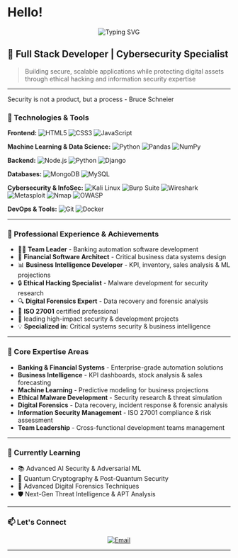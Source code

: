 # Hello! 
<div align="center">
  <img src="https://readme-typing-svg.herokuapp.com?font=Fira+Code&pause=1000&color=F75C7E&width=600&lines=Banking+Software+Team+Leader;Business+Intelligence+Developer;Ethical+Hacker+%26+Malware+Researcher;Digital+Forensics;Machine+Learning+Engineer;ISO+27001+Certified" alt="Typing SVG" />
</div>

## 🚀 Full Stack Developer | Cybersecurity Specialist

> Building secure, scalable applications while protecting digital assets through ethical hacking and information security expertise
> 

---
Security is not a product, but a process - Bruce Schneier


### 🔧 Technologies & Tools

**Frontend:**
![HTML5](https://img.shields.io/badge/-HTML5-E34F26?style=flat-square&logo=html5&logoColor=white)
![CSS3](https://img.shields.io/badge/-CSS3-1572B6?style=flat-square&logo=css3&logoColor=white)
![JavaScript](https://img.shields.io/badge/-JavaScript-F7DF1E?style=flat-square&logo=javascript&logoColor=black)

**Machine Learning & Data Science:**
![Python](https://img.shields.io/badge/-Python-3776AB?style=flat-square&logo=python&logoColor=white)
![Pandas](https://img.shields.io/badge/-Pandas-150458?style=flat-square&logo=pandas&logoColor=white)
![NumPy](https://img.shields.io/badge/-NumPy-013243?style=flat-square&logo=numpy&logoColor=white)

**Backend:**
![Node.js](https://img.shields.io/badge/-Node.js-339933?style=flat-square&logo=node.js&logoColor=white)
![Python](https://img.shields.io/badge/-Python-3776AB?style=flat-square&logo=python&logoColor=white)
![Django](https://img.shields.io/badge/-Django-092E20?style=flat-square&logo=django&logoColor=white)

**Databases:**
![MongoDB](https://img.shields.io/badge/-MongoDB-47A248?style=flat-square&logo=mongodb&logoColor=white)
![MySQL](https://img.shields.io/badge/-MySQL-4479A1?style=flat-square&logo=mysql&logoColor=white)

**Cybersecurity & InfoSec:**
![Kali Linux](https://img.shields.io/badge/-Kali%20Linux-557C94?style=flat-square&logo=kali-linux&logoColor=white)
![Burp Suite](https://img.shields.io/badge/-Burp%20Suite-FF6633?style=flat-square&logo=burp-suite&logoColor=white)
![Wireshark](https://img.shields.io/badge/-Wireshark-1679A7?style=flat-square&logo=wireshark&logoColor=white)
![Metasploit](https://img.shields.io/badge/-Metasploit-ED1C24?style=flat-square&logo=metasploit&logoColor=white)
![Nmap](https://img.shields.io/badge/-Nmap-4682B4?style=flat-square&logo=nmap&logoColor=white)
![OWASP](https://img.shields.io/badge/-OWASP-000000?style=flat-square&logo=owasp&logoColor=white)

**DevOps & Tools:**
![Git](https://img.shields.io/badge/-Git-F05032?style=flat-square&logo=git&logoColor=white)
![Docker](https://img.shields.io/badge/-Docker-2496ED?style=flat-square&logo=docker&logoColor=white)

---

### 💼 Professional Experience & Achievements

- 👨‍💼 **Team Leader** - Banking automation software development 
- 🏦 **Financial Software Architect** - Critical business data systems design
- 📊 **Business Intelligence Developer** - KPI, inventory, sales analysis & ML projections
- 🔒 **Ethical Hacking Specialist** - Malware development for security research
- 🔍 **Digital Forensics Expert** - Data recovery and forensic analysis
- 📜 **ISO 27001** certified professional
- 🎯 leading high-impact security & development projects
- 💡 **Specialized in:** Critical systems security & business intelligence

---

### 🔐 Core Expertise Areas

- **Banking & Financial Systems** - Enterprise-grade automation solutions
- **Business Intelligence** - KPI dashboards, stock analysis & sales forecasting
- **Machine Learning** - Predictive modeling for business projections
- **Ethical Malware Development** - Security research & threat simulation
- **Digital Forensics** - Data recovery, incident response & forensic analysis
- **Information Security Management** - ISO 27001 compliance & risk assessment
- **Team Leadership** - Cross-functional development teams management

---

### 🌱 Currently Learning

- 📚 Advanced AI Security & Adversarial ML
- 🔬 Quantum Cryptography & Post-Quantum Security
- 🎨 Advanced Digital Forensics Techniques
- 🛡️ Next-Gen Threat Intelligence & APT Analysis

---

### 📫 Let's Connect

<div align="center">
  
[![Email](https://img.shields.io/badge/-Email-D14836?style=for-the-badge&logo=gmail&logoColor=white)](mailto:bernskastel@gmail.com
)


</div>

---

